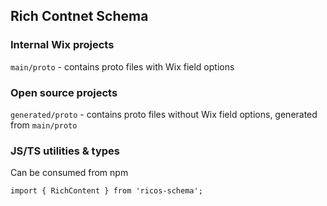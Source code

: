 ## Rich Contnet Schema

### Internal Wix projects
`main/proto` - contains proto files with Wix field options

### Open source projects
`generated/proto` - contains proto files without Wix field options, generated from `main/proto`

### JS/TS utilities & types
Can be consumed from npm

```tsx
import { RichContent } from 'ricos-schema';
```
